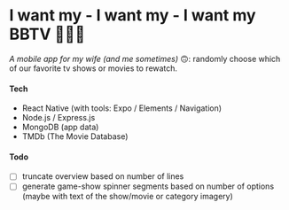 # I want my - I want my - I want my BBTV 👩🏽‍🎤

_A mobile app for my wife (and me sometimes)_ 🙃: randomly choose which of our favorite tv shows or movies to rewatch.

#### Tech
- React Native (with tools: Expo / Elements / Navigation)
- Node.js / Express.js
- MongoDB (app data)
- TMDb (The Movie Database)

#### Todo
- [ ] truncate overview based on number of lines
- [ ] generate game-show spinner segments based on number of options (maybe with text of the show/movie or category imagery)
